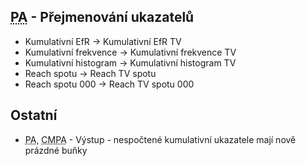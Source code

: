 ﻿---
categories: [fenix]
layout: fenix
---
## <abbr title="Postanalýza">PA</abbr> - Přejmenování ukazatelů
<ul><li>Kumulativní EfR -> Kumulativní EfR TV</li>
<li>Kumulativní frekvence -> Kumulativní frekvence TV</li>
<li>Kumulativní histogram -> Kumulativní histogram TV</li>
<li>Reach spotu -> Reach TV spotu</li>
<li>Reach spotu 000 -> Reach TV spotu 000</li></ul>

## Ostatní
<ul><li><abbr title="Postanalýza">PA</abbr>, <abbr title="Crossmediální postanalýza">CMPA</abbr> - Výstup - nespočtené kumulativní ukazatele mají nově prázdné buňky</li></ul>